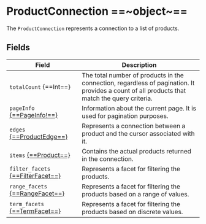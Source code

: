 # ProductConnection ==~object~==

The `ProductConnection` represents a connection to a list of products. 

## Fields

| Field                                                 	    | Description                                                                                                                     	|
|-------------------------------------------------------------- |----------------------------------------------------------------------------------------------------------------------------------	|
| `totalCount` {==Int==}              	                        | The total number of products in the connection, regardless of pagination. It provides a count of all products that match the query criteria. |
| `pageInfo` [{==PageInfo!==}](../PageInfo.md)                 	| Information about the current page. It is used for pagination purposes.                                                         	|
| `edges` [{==ProductEdge==}](ProductEdge.md)                  	| Represents a connection between a product and the cursor associated with it.                                                   	|
| `items` [{==Product==}](../01-ProductType.md)                	| Contains the actual products returned in the connection.                                                                      	|
| `filter_facets` [{==FilterFacet==}](../Facets/FilterFacet.md)	| Represents a facet for filtering the products.                                                                                	|
| `range_facets` [{==RangeFacet==}](../Facets/RangeFacet.md)    | Represents a facet for filtering the products based on a range of values.                                                      	|
| `term_facets` [{==TermFacet==}](../Facets/TermFacet.md)       | Represents a facet for filtering the products based on discrete values.                                                           |

